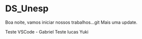 # DS_Unesp

Boa noite, vamos iniciar nossos trabalhos...git 
Mais uma update.

Teste VSCode - Gabriel
Teste lucas Yuki
